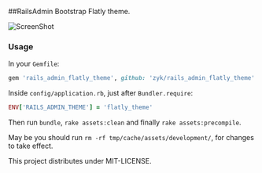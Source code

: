 ##RailsAdmin Bootstrap Flatly theme.

![ScreenShot](https://raw.github.com/konjoot/rails_admin_flatly_theme/master/preview.png)

### Usage

In your `Gemfile`:

```ruby
gem 'rails_admin_flatly_theme', github: 'zyk/rails_admin_flatly_theme'
```


Inside `config/application.rb`, just after `Bundler.require`:

```ruby
ENV['RAILS_ADMIN_THEME'] = 'flatly_theme'
```

Then run `bundle`, `rake assets:clean` and finally `rake assets:precompile`.

May be you should run `rm -rf tmp/cache/assets/development/`, for changes to take effect.



This project distributes under MIT-LICENSE.
